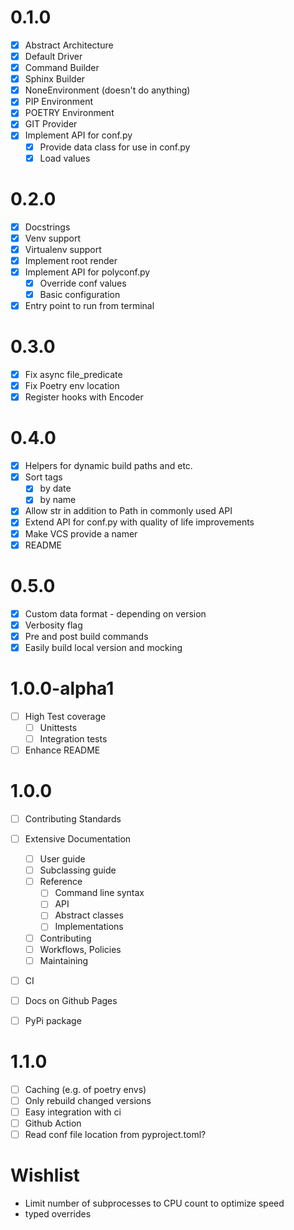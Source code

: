 # 0.1.0

- [x] Abstract Architecture
- [x] Default Driver
- [x] Command Builder
- [x] Sphinx Builder
- [x] NoneEnvironment (doesn't do anything)
- [x] PIP Environment
- [x] POETRY Environment
- [x] GIT Provider
- [x] Implement API for conf.py
  - [x] Provide data class for use in conf.py
  - [x] Load values

# 0.2.0

- [x] Docstrings
- [x] Venv support
- [x] Virtualenv support
- [x] Implement root render
- [x] Implement API for polyconf.py
  - [x] Override conf values
  - [x] Basic configuration
- [x] Entry point to run from terminal

# 0.3.0

- [x] Fix async file_predicate
- [x] Fix Poetry env location
- [x] Register hooks with Encoder

# 0.4.0

- [x] Helpers for dynamic build paths and etc.
- [x] Sort tags
  - [x] by date
  - [x] by name
- [x] Allow str in addition to Path in commonly used API
- [x] Extend API for conf.py with quality of life improvements
- [x] Make VCS provide a namer
- [x] README

# 0.5.0

- [x] Custom data format - depending on version
- [x] Verbosity flag
- [x] Pre and post build commands
- [x] Easily build local version and mocking

# 1.0.0-alpha1

- [ ] High Test coverage
  - [ ] Unittests
  - [ ] Integration tests
- [ ] Enhance README

# 1.0.0

- [ ] Contributing Standards
- [ ] Extensive Documentation
  - [ ] User guide
  - [ ] Subclassing guide
  - [ ] Reference
    - [ ] Command line syntax
    - [ ] API
    - [ ] Abstract classes
    - [ ] Implementations
  - [ ] Contributing
  - [ ] Workflows, Policies
  - [ ] Maintaining
- [ ] CI
- [ ] Docs on Github Pages

- [ ] PyPi package

# 1.1.0

- [ ] Caching (e.g. of poetry envs)
- [ ] Only rebuild changed versions
- [ ] Easy integration with ci
- [ ] Github Action
- [ ] Read conf file location from pyproject.toml?

# Wishlist

- Limit number of subprocesses to CPU count to optimize speed
- typed overrides
